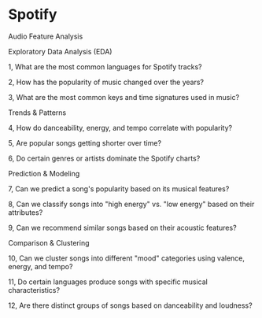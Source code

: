 # Spotify
Audio Feature Analysis

Exploratory Data Analysis (EDA)

1, What are the most common languages for Spotify tracks?

2, How has the popularity of music changed over the years?

3, What are the most common keys and time signatures used in music?

Trends & Patterns

4, How do danceability, energy, and tempo correlate with popularity?

5, Are popular songs getting shorter over time?

6, Do certain genres or artists dominate the Spotify charts?

Prediction & Modeling

7, Can we predict a song's popularity based on its musical features?

8, Can we classify songs into "high energy" vs. "low energy" based on their attributes?

9, Can we recommend similar songs based on their acoustic features?

Comparison & Clustering

10, Can we cluster songs into different "mood" categories using valence, energy, and tempo?

11, Do certain languages produce songs with specific musical characteristics?

12, Are there distinct groups of songs based on danceability and loudness?

